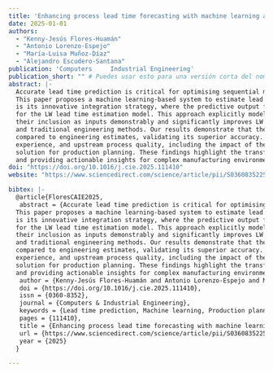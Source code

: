```yaml
---
title: 'Enhancing process lead time forecasting with machine learning and upstream process data: A case study in wind tower manufacturing'
date: 2025-01-01
authors:
  - "Kenny-Jesús Flores-Huamán"
  - "Antonio Lorenzo-Espejo"
  - "María-Luisa Muñoz-Díaz"
  - "Alejandro Escudero-Santana"
publication: 'Computers     Industrial Engineering'
publication_short: "" # Puedes usar esto para una versión corta del nombre de la conferencia
abstract: |-
  Accurate lead time prediction is critical for optimising sequential manufacturing processes, particularly in industries with high variability such as wind turbine tower production.
  This paper proposes a machine learning-based system to estimate lead times for two pivotal sequential operations: bending and longitudinal welding (LW). A distinctive feature of this system
  is its innovative integration strategy, where the predictive output from the bending model, specifically, the predicted bending lead time and its associated error, is leveraged as an input feature
  for the LW lead time estimation model. This approach explicitly models and enhances the representation of inter-process dependencies. While bending predictions show moderate performance,
  their inclusion as inputs demonstrably and significantly improves LW lead time estimation accuracy. A key contribution of this work is the comparative analysis between the ML-based LW predictions
  and traditional engineering methods. Our results demonstrate that the integrated ML model for LW achieves a 54% reduction in MAE (from 11.36 to 2.03 h) and a 74% lower RMSE (from 12.01 to 3.13 h)
  compared to engineering estimates, validating its superior accuracy. To enhance interpretability, SHAP (SHapley Additive Explanations) identifies critical factors such as sheet thickness, personnel
  experience, and upstream process quality, including the impact of the integrated bending predictions. The system’s low execution time enables real-time scheduling adjustments, offering a practical
  solution for production planning. These findings highlight the transformative potential of ML, particularly through such sequential predictive integration, in replacing outdated engineering heuristics
  and providing actionable insights for complex manufacturing environments.
doi: "https://doi.org/10.1016/j.cie.2025.111410"
website: "https://www.sciencedirect.com/science/article/pii/S036083522500556X"

bibtex: |-
  @article{FloresCAIE2025,
   abstract = {Accurate lead time prediction is critical for optimising sequential manufacturing processes, particularly in industries with high variability such as wind turbine tower production.
  This paper proposes a machine learning-based system to estimate lead times for two pivotal sequential operations: bending and longitudinal welding (LW). A distinctive feature of this system
  is its innovative integration strategy, where the predictive output from the bending model, specifically, the predicted bending lead time and its associated error, is leveraged as an input feature
  for the LW lead time estimation model. This approach explicitly models and enhances the representation of inter-process dependencies. While bending predictions show moderate performance,
  their inclusion as inputs demonstrably and significantly improves LW lead time estimation accuracy. A key contribution of this work is the comparative analysis between the ML-based LW predictions
  and traditional engineering methods. Our results demonstrate that the integrated ML model for LW achieves a 54% reduction in MAE (from 11.36 to 2.03 h) and a 74% lower RMSE (from 12.01 to 3.13 h)
  compared to engineering estimates, validating its superior accuracy. To enhance interpretability, SHAP (SHapley Additive Explanations) identifies critical factors such as sheet thickness, personnel
  experience, and upstream process quality, including the impact of the integrated bending predictions. The system’s low execution time enables real-time scheduling adjustments, offering a practical
  solution for production planning. These findings highlight the transformative potential of ML, particularly through such sequential predictive integration, in replacing outdated engineering heuristics
  and providing actionable insights for complex manufacturing environments.},
   author = {Kenny-Jesús Flores-Huamán and Antonio Lorenzo-Espejo and María-Luisa Muñoz-Díaz and Alejandro Escudero-Santana},
   doi = {https://doi.org/10.1016/j.cie.2025.111410},
   issn = {0360-8352},
   journal = {Computers & Industrial Engineering},
   keywords = {Lead time prediction, Machine learning, Production planning and control, SHAP, Model interpretability, Wind tower manufacturing, Comparative analysis},
   pages = {111410},
   title = {Enhancing process lead time forecasting with machine learning and upstream process data: A case study in wind tower manufacturing},
   url = {https://www.sciencedirect.com/science/article/pii/S036083522500556X},
   year = {2025}
  }

---
```


